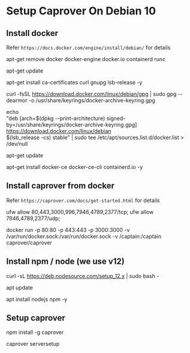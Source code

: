 # Setup Caprover On Debian 10

## Install docker

Refer `https://docs.docker.com/engine/install/debian/` for details

apt-get remove docker docker-engine docker.io containerd runc

apt-get update

apt-get install ca-certificates curl gnupg lsb-release -y

curl -fsSL https://download.docker.com/linux/debian/gpg | sudo gpg --dearmor -o /usr/share/keyrings/docker-archive-keyring.gpg

echo \
  "deb [arch=$(dpkg --print-architecture) signed-by=/usr/share/keyrings/docker-archive-keyring.gpg] https://download.docker.com/linux/debian \
  $(lsb_release -cs) stable" | sudo tee /etc/apt/sources.list.d/docker.list > /dev/null

apt-get update

apt-get install docker-ce docker-ce-cli containerd.io -y


## Install caprover from docker

Refer `https://caprover.com/docs/get-started.html` for details

ufw allow 80,443,3000,996,7946,4789,2377/tcp; ufw allow 7946,4789,2377/udp;

docker run -p 80:80 -p 443:443 -p 3000:3000 -v /var/run/docker.sock:/var/run/docker.sock -v /captain:/captain caprover/caprover


## Install npm / node (we use v12)

curl -sL https://deb.nodesource.com/setup_12.x | sudo bash -

apt update

apt install nodejs npm -y

## Setup caprover

npm install -g caprover

caprover serversetup




